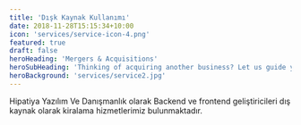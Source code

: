 ```yaml
---
title: 'Dışk Kaynak Kullanımı'
date: 2018-11-28T15:15:34+10:00
icon: 'services/service-icon-4.png'
featured: true
draft: false
heroHeading: 'Mergers & Acquisitions'
heroSubHeading: 'Thinking of acquiring another business? Let us guide you through the process.'
heroBackground: 'services/service2.jpg'
---
```


Hipatiya Yazılım Ve Danışmanlık olarak Backend ve frontend geliştiricileri dış kaynak olarak kiralama hizmetlerimiz bulunmaktadır.
